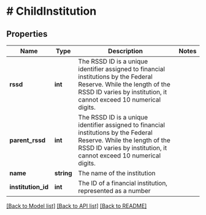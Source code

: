 # # ChildInstitution

## Properties

Name | Type | Description | Notes
------------ | ------------- | ------------- | -------------
**rssd** | **int** | The RSSD ID is a unique identifier assigned to financial institutions by the Federal Reserve. While the length of the RSSD ID varies by institution, it cannot exceed 10 numerical digits. |
**parent_rssd** | **int** | The RSSD ID is a unique identifier assigned to financial institutions by the Federal Reserve. While the length of the RSSD ID varies by institution, it cannot exceed 10 numerical digits. |
**name** | **string** | The name of the institution |
**institution_id** | **int** | The ID of a financial institution, represented as a number |

[[Back to Model list]](../../README.md#models) [[Back to API list]](../../README.md#endpoints) [[Back to README]](../../README.md)
